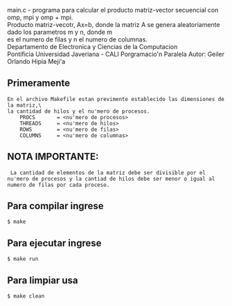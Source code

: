 main.c  - programa para calcular el producto matriz-vector secuencial  con omp, mpi y omp + mpi.                                     
          Producto matriz-vecotr, Ax=b, donde la matriz A se genera aleatoriamente dado los parametros m y n, donde m          
          es el numero de filas y n el numero de columnas.                                                                          
Departamento de Electronica y Ciencias de la Computacion                   
Pontificia Universidad Javeriana - CALI Porgramacio'n Paralela
Autor:  Geiler Orlando Hipia Meji'a

## Primeramente
    En el archivo Makefile estan previmente establecido las dimensiones de la matriz,\
    la cantidad de hilos y el nu'mero de procesos.
        PROCS       = <nu'mero de procesos>
        THREADS		= <nu'mero de hilos>
        ROWS        = <nu'mero de filas>
        COLUMNS     = <nu'mero de columnas>
## NOTA IMPORTANTE:
     La cantidad de elementos de la matriz debe ser divisible por el nu'mero de procesos y la cantiad de hilos debe ser menor o igual al numero de filas por cada proceso.
## Para compilar ingrese
    $ make
## Para ejecutar ingrese
    $ make run
## Para limpiar usa
    $ make clean
